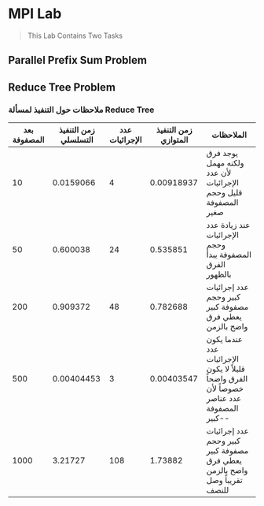 # MPI Lab

> This Lab Contains Two Tasks

## Parallel Prefix Sum Problem

## Reduce Tree Problem

### ملاحظات حول التنفيذ لمسألة Reduce Tree

| بعد المصفوفة | زمن التنفيذ التسلسلي | عدد الإجرائيات | زمن التنفيذ المتوازي | الملاحظات                                                                                  |
| ------------ | -------------------- | -------------- | -------------------- | ------------------------------------------------------------------------------------------ |
| 10           | 0.0159066            | 4              | 0.00918937           | يوجد فرق ولكنه مهمل لأن عدد الإجرائيات قليل وحجم المصفوفة صغير                             |
| 50           | 0.600038             | 24             | 0.535851             | عند زيادة عدد الإجرائيات وحجم المصفوفة يبدأ الفرق بالظهور                                  |
| 200          | 0.909372             | 48             | 0.782688             | عدد إجرائيات كبير وحجم مصفوفة كبير يعطي فرق واضح بالزمن                                    |
| 500          | 0.00404453           | 3              | 0.00403547           | عندما يكون عدد الإجرائيات قليلاً لا يكون الفرق واضحاً خصوصاً لأن عدد عناصر المصفوفة كبير-- |
| 1000         | 3.21727              | 108            | 1.73882              | عدد إجرائيات كبير وحجم مصفوفة كبير يعطي فرق واضح بالزمن تقريباً وصل للنصف                  |
